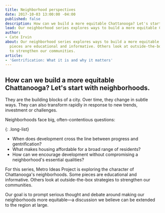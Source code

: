 ```yaml
---
title: Neighborhood perspectives
date: 2017-10-03 13:00:00 -04:00
published: false
description: How can we build a more equitable Chattanooga? Let's start with neighborhoods.
lead: Our neighborhood series explores ways to build a more equitable Chattanooga.
author:
- Cate Irvin
about: Our neighborhood series explores ways to build a more equitable Chattanooga.  Some
  pieces are educational and informative. Others look at outside-the-box strategies
  to strengthen our communities.
article:
- 'Gentrification: What it is and why it matters'
---
```


## How can we build a more equitable Chattanooga? Let's start with neighborhoods.

They are the building blocks of a city. Over time, they change in subtle ways. They can also transform rapidly in response to new trends, investment or challenges.

Neighborhoods face big, often-contentious questions:

{: .long-list}
+ When does development cross the line between progress and gentrification?
+ What makes housing affordable for a broad range of residents? 
+ How can we encourage development without compromising a neighborhood's essential qualities?

For this series, Metro Ideas Project is exploring the character of Chattanooga's neighborhoods. Some pieces are educational and informative. Others look at outside-the-box strategies to strengthen our communities.

Our goal is to prompt serious thought and debate around making our neighborhoods more equitable—a discussion we believe can be extended to the region at large.